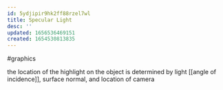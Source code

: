 ```yaml
---
id: 5ydjipir9hk2ff88rzel7wl
title: Specular Light
desc: ''
updated: 1656536469151
created: 1654530813835
---
```

#graphics 

the location of the highlight on the object is determined by light [[angle of incidence]], surface normal, and location of camera
